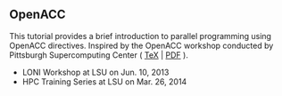## OpenACC
This tutorial provides a brief introduction to parallel programming using OpenACC directives. 
Inspired by the OpenACC workshop conducted by Pittsburgh Supercomputing Center 
( [TeX](OpenACC.tex) | [PDF](OpenACC.pdf) ).

  * LONI Workshop at LSU on Jun. 10, 2013
  * HPC Training Series at LSU on Mar. 26, 2014


